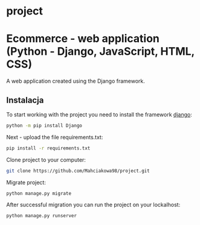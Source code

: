 # project
# Ecommerce - web application (Python - Django, JavaScript, HTML, CSS)

A web application created using the Django framework.

## Instalacja

To start working with the project you need to install the framework [django](https://docs.djangoproject.com/en/4.1/topics/install/):

```bash
python -m pip install Django
```
Next - upload the file requirements.txt:

```bash
pip install -r requirements.txt
```
Clone project to your computer:

```bash
git clone https://github.com/Mahciakowa98/project.git
```
Migrate project:

```bash
python manage.py migrate
```

After successful migration you can run the project on your lockalhost:
```bash
python manage.py runserver
```
